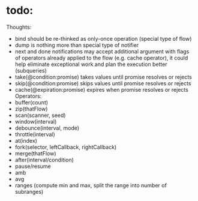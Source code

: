 # todo:
Thoughts:
  * bind should be re-thinked as only-once operation (special type of flow)
  * dump is nothing more than special type of notifier
  * next and done notifications may accept additional argument with flags of operators already applied to the flow (e.g. cache operator), it could help eliminate exceptional work and plan the execution better (subqueries)
  * take(@condition:promise) takes values until promise resolves or rejects
  * skip(@condition:promise) skips values until promise resolves or rejects
  * cache(@expiration:promise) expires when promise resolves or rejects
Operators:
  * buffer(count)
  * zip(thatFlow)
  * scan(scanner, seed)
  * window(interval)
  * debounce(interval, mode)
  * throttle(interval)
  * at(index)
  * fork(selector, leftCallback, rightCallback)
  * merge(thatFlow)
  * after(interval/condition)
  * pause/resume
  * amb
  * avg
  * ranges (compute min and max, split the range into number of subranges)
